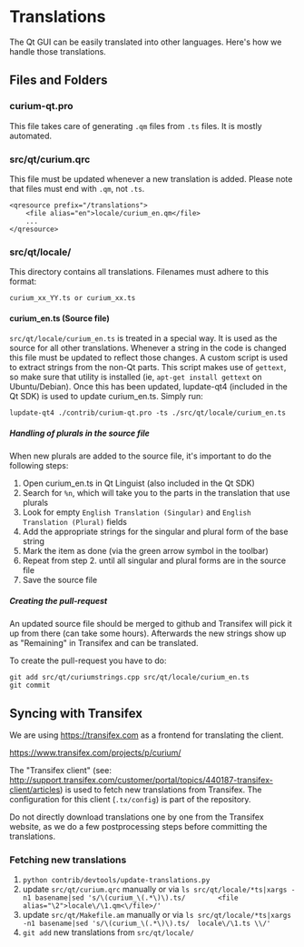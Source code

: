 Translations
============

The Qt GUI can be easily translated into other languages. Here's how we
handle those translations.

Files and Folders
-----------------

### curium-qt.pro

This file takes care of generating `.qm` files from `.ts` files. It is mostly
automated.

### src/qt/curium.qrc

This file must be updated whenever a new translation is added. Please note that
files must end with `.qm`, not `.ts`.

    <qresource prefix="/translations">
        <file alias="en">locale/curium_en.qm</file>
        ...
    </qresource>

### src/qt/locale/

This directory contains all translations. Filenames must adhere to this format:

    curium_xx_YY.ts or curium_xx.ts

#### curium_en.ts (Source file)

`src/qt/locale/curium_en.ts` is treated in a special way. It is used as the
source for all other translations. Whenever a string in the code is changed
this file must be updated to reflect those changes. A custom script is used
to extract strings from the non-Qt parts. This script makes use of `gettext`,
so make sure that utility is installed (ie, `apt-get install gettext` on
Ubuntu/Debian). Once this has been updated, lupdate-qt4 (included in the Qt SDK)
is used to update curium_en.ts. Simply run:

    lupdate-qt4 ./contrib/curium-qt.pro -ts ./src/qt/locale/curium_en.ts

##### Handling of plurals in the source file

When new plurals are added to the source file, it's important to do the following steps:

1. Open curium_en.ts in Qt Linguist (also included in the Qt SDK)
2. Search for `%n`, which will take you to the parts in the translation that use plurals
3. Look for empty `English Translation (Singular)` and `English Translation (Plural)` fields
4. Add the appropriate strings for the singular and plural form of the base string
5. Mark the item as done (via the green arrow symbol in the toolbar)
6. Repeat from step 2. until all singular and plural forms are in the source file
7. Save the source file

##### Creating the pull-request

An updated source file should be merged to github and Transifex will pick it
up from there (can take some hours). Afterwards the new strings show up as "Remaining"
in Transifex and can be translated.

To create the pull-request you have to do:

    git add src/qt/curiumstrings.cpp src/qt/locale/curium_en.ts
    git commit

Syncing with Transifex
----------------------

We are using https://transifex.com as a frontend for translating the client.

https://www.transifex.com/projects/p/curium/

The "Transifex client" (see: http://support.transifex.com/customer/portal/topics/440187-transifex-client/articles)
is used to fetch new translations from Transifex. The configuration for this client (`.tx/config`)
is part of the repository.

Do not directly download translations one by one from the Transifex website, as we do a few
postprocessing steps before committing the translations.

### Fetching new translations

1. `python contrib/devtools/update-translations.py`
2. update `src/qt/curium.qrc` manually or via
   `ls src/qt/locale/*ts|xargs -n1 basename|sed 's/\(curium_\(.*\)\).ts/        <file alias="\2">locale\/\1.qm<\/file>/'`
3. update `src/qt/Makefile.am` manually or via
   `ls src/qt/locale/*ts|xargs -n1 basename|sed 's/\(curium_\(.*\)\).ts/  locale\/\1.ts \\/'`
4. `git add` new translations from `src/qt/locale/`
